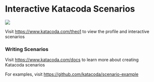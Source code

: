 # Interactive Katacoda Scenarios

[![](http://shields.katacoda.com/katacoda/theo1/count.svg)](https://www.katacoda.com/theo1 "Get your profile on Katacoda.com")

Visit https://www.katacoda.com/theo1 to view the profile and interactive scenarios

### Writing Scenarios
Visit https://www.katacoda.com/docs to learn more about creating Katacoda scenarios

For examples, visit https://github.com/katacoda/scenario-example

